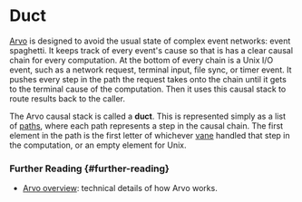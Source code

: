 # Duct

[Arvo](arvo.md) is designed to avoid the usual state of complex event networks: event spaghetti. It keeps track of every event's cause so that is has a clear causal chain for every computation. At the bottom of every chain is a Unix I/O event, such as a network request, terminal input, file sync, or timer event. It pushes every step in the path the request takes onto the chain until it gets to the terminal cause of the computation. Then it uses this causal stack to route results back to the caller.

The Arvo causal stack is called a **duct**. This is represented simply as a list of [paths](path.md), where each path represents a step in the causal chain. The first element in the path is the first letter of whichever [vane](vane.md) handled that step in the computation, or an empty element for Unix.

### Further Reading {#further-reading}

- [Arvo overview](../urbit-os/kernel): technical details of how Arvo works.
